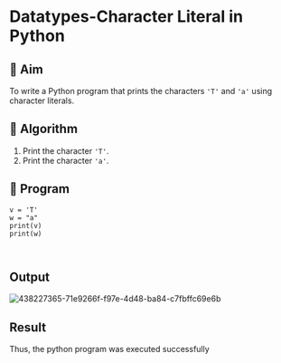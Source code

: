 # Datatypes-Character Literal in Python

## 🎯 Aim
To write a Python program that prints the characters `'T'` and `'a'` using character literals.

## 🧠 Algorithm
1. Print the character `'T'`.
2. Print the character `'a'`.

## 🧾 Program
```
v = 'T'
w = "a"
print(v)
print(w)



```
## Output

![438227365-71e9266f-f97e-4d48-ba84-c7fbffc69e6b](https://github.com/user-attachments/assets/757e14e1-3516-4d33-9608-2a06b3c8ca02)


## Result
Thus, the python program was executed successfully

